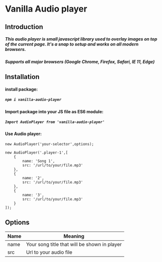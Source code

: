 # Vanilla Audio player
## Introduction
##### This audio player is small javascript library used to overlay images on top of the current page. It's a snap to setup and works on all modern browsers.
##### Supports all major browsers (Google Chrome, Firefox, Safari, IE 11, Edge)

## Installation

#### install package:
##### `npm i vanilla-audio-player`
#### Import package into your JS file as ES6 module:
##### `Import AudioPlayer from 'vanilla-audio-player'`
#### Use Audio player:
`new AudioPlayer('your-selector',options);`
```
new AudioPlayer('.player-1',[  
	{  
		name: 'Song 1',  
		src: '/url/to/your/file.mp3'  
	},  
	{  
		name: '2',  
		src: '/url/to/your/file.mp3'  
	},  
	{  
		name: '3',  
		src: '/url/to/your/file.mp3'
	}  
]); 
```
## Options

| Name  | Meaning  |
|--|--|
| name | Your song title that will be shown in player |
| src | Url to your audio file |

